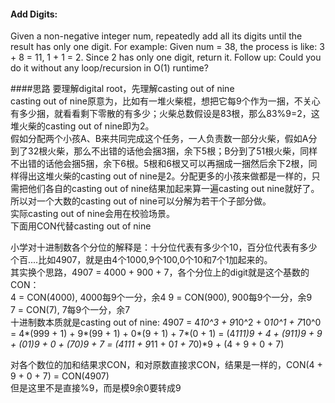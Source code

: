 #### Add Digits:
Given a non-negative integer num, repeatedly add all its digits until the result has only one digit.
For example:
Given num = 38, the process is like: 3 + 8 = 11, 1 + 1 = 2. Since 2 has only one digit, return it.
Follow up:
Could you do it without any loop/recursion in O(1) runtime?

####思路
要理解digital root，先理解casting out of nine  
casting out of nine原意为，比如有一堆火柴棍，想把它每9个作为一捆，不关心有多少捆，就看看剩下零散的有多少；火柴总数假设是83根，那么83%9=2，这堆火柴的casting out of nine即为2。  
假如分配两个小孩A、B来共同完成这个任务，一人负责数一部分火柴，假如A分到了32根火柴，那么不出错的话他会捆3捆，余下5根；B分到了51根火柴，同样不出错的话他会捆5捆，余下6根。5根和6根又可以再捆成一捆然后余下2根，同样得出这堆火柴的casting out of nine是2。分配更多的小孩来做都是一样的，只需把他们各自的casting out of nine结果加起来算一遍casting out nine就好了。  
所以对一个大数的casting out of nine可以分解为若干个子部分做。  
实际casting out of nine会用在校验场景。  
下面用CON代替casting out of nine
  
小学对十进制数各个分位的解释是：十分位代表有多少个10，百分位代表有多少个百....比如4907，就是由4个1000,9个100,0个10和7个1加起来的。  
其实换个思路，4907 = 4000 + 900 + 7，各个分位上的digit就是这个基数的CON：    
4 = CON(4000), 4000每9个一分，余4 
9 = CON(900), 900每9个一分，余9  
7 = CON(7), 7每9个一分，余7  
十进制数本质就是casting out of nine: 
4907 = 4*10^3 + 9*10^2 + 0*10^1 + 7*10^0
     = 4*(999 + 1) + 9*(99 + 1) + 0*(9 + 1) + 7*(0 + 1)
     = (4*111)*9 + 4 + (9*11)*9 + 9 + (0*1)*9 + 0 + (7*0)*9 + 7
     = (4*111 + 9*11 + 0*1 + 7*0)*9 + (4 + 9 + 0 + 7)   

对各个数位的加和结果求CON，和对原数直接求CON，结果是一样的，CON(4 + 9 + 0 + 7) = CON(4907)  
但是这里不是直接%9，而是模9余0要转成9